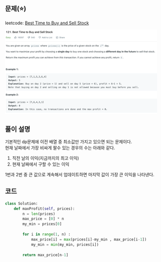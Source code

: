 

## 문제(⭐️)
leetcode: [Best Time to Buy and Sell Stock](https://leetcode.com/problems/best-time-to-buy-and-sell-stock/)

<img src = ../images/leetcode_best-time-to-buy-and-sell-stock.png width="500">
 
## 풀이 설명
기본적인 dp문제에 이전 배열 중 최소값만 가지고 있으면 되는 문제이다.  
현재 날짜에서 가장 비싸게 팔수 있는 경우의 수는 아래와 같다. 
1. 직전 날의 이익(지금까지의 최고 이익)
2. 현재 날짜에서 구할 수 있는 이익

1번과 2번 중 큰 값으로 계속해서 업데이트하면 마지막 값이 가장 큰 이익을 나타낸다.

## 코드
```python
class Solution:
	def maxProfit(self, prices):
		n = len(prices)
		max_price = [0] * n
		my_min = prices[0]
		
		for i in range(1, n) :
			max_price[i] = max(prices[i]-my_min , max_price[i-1])
			my_min = min(my_min, prices[i])
		
		return max_price[n-1]
```
